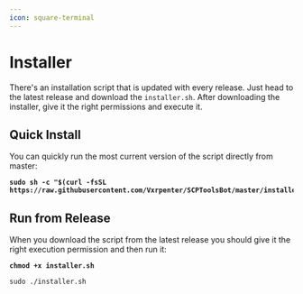 ```yaml
---
icon: square-terminal
---
```


# Installer

There's an installation script that is updated with every release. Just head to the latest release and download the `installer.sh`. After downloading the installer, give it the right permissions and execute it.

## Quick Install

You can quickly run the most current version of the script directly from master:

<pre class="language-sh"><code class="lang-sh"><strong>sudo sh -c "$(curl -fsSL https://raw.githubusercontent.com/Vxrpenter/SCPToolsBot/master/installer.sh)"
</strong></code></pre>

## Run from Release

When you download the script from the latest release you should give it the right execution permission and then run it:

<pre class="language-sh"><code class="lang-sh"><strong>chmod +x installer.sh
</strong>
sudo ./installer.sh
</code></pre>

